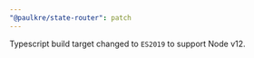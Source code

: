 ```yaml
---
"@paulkre/state-router": patch
---
```


Typescript build target changed to `ES2019` to support Node v12.
